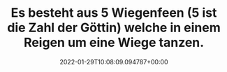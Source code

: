 ---
date: '2022-01-29T10:08:09.094787+00:00'
found_at: '2014-12-14'
found_url: http://de.dawanda.com/product/64945367-Wiegenfeen-Mobile-Fee-Wolle-Elfen-W
title: Es besteht aus 5 Wiegenfeen (5 ist die Zahl der Göttin) welche in einem Reigen
  um eine Wiege tanzen.
---
